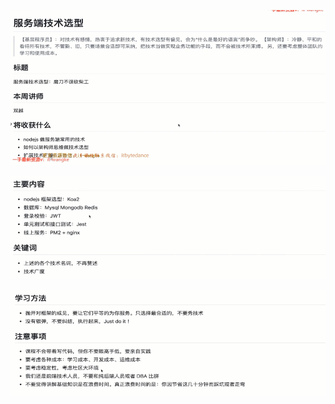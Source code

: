 ![image-20220418162809894](image/image-20220418162809894.png)

![image-20220418162845587](image/image-20220418162845587.png)

![image-20220418162857729](image/image-20220418162857729.png)

